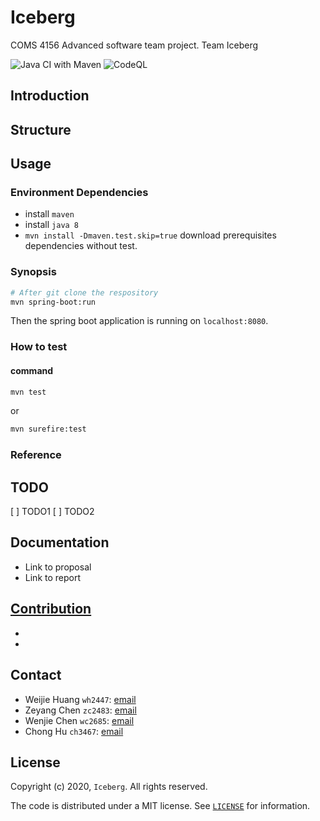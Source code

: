 # Iceberg
COMS 4156 Advanced software team project. Team Iceberg

![Java CI with Maven](https://github.com/JackSnowWolf/Iceberg/workflows/Java%20CI%20with%20Maven/badge.svg)
![CodeQL](https://github.com/JackSnowWolf/Iceberg/workflows/CodeQL/badge.svg)

## Introduction

## Structure

## Usage

### Environment Dependencies

- install `maven`
- install `java 8`
- `mvn install -Dmaven.test.skip=true` download prerequisites dependencies
without test.

### Synopsis

```bash
# After git clone the respository
mvn spring-boot:run
```

Then the spring boot application is running on `localhost:8080`.

### How to test

#### command
```bash
mvn test
```

or

```bash
mvn surefire:test
```

### Reference

## TODO
[ ] TODO1
[ ] TODO2

## Documentation

- Link to proposal
- Link to report

## [Contribution](CONTRIBUTING.md)

- 
- 

## Contact


- Weijie Huang `wh2447`: [email](mailto:wh2447@columbia.edu.com)
- Zeyang Chen `zc2483`: [email](mailto:zc2483@columbia.edu.com)
- Wenjie Chen `wc2685`: [email](mailto:wc2685@columbia.edu.com)
- Chong Hu `ch3467`: [email](mailto:ch3467@columbia.edu.com)

## License

Copyright (c) 2020, `Iceberg`. All rights reserved.

The code is distributed under a MIT license. See [`LICENSE`](LICENSE) for information.

